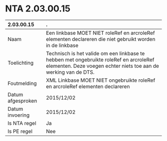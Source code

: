 # NTA 2.03.00.15

 2.03.00.15 | . 
 :--- | :--- 
 Naam | Een linkbase MOET NIET roleRef en arcroleRef elementen declareren die niet gebruikt worden in de linkbase 
 Toelichting | Technisch is het valide om een linkbase te hebben met ongebruikte roleRef en arcroleRef elementen. Deze voegen echter niets toe aan de werking van de DTS. 
 Foutmelding | XML Linkbase MOET NIET ongebruikte roleRef en arcroleRef elementen declareren 
 Datum afgesproken | 2015/12/02 
 Datum invoering | 2015/12/02 
 Is NTA regel | Ja 
 Is PE regel | Nee 
